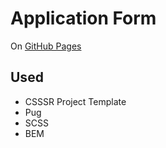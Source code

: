 # Application Form

On [GitHub Pages](https://pchq.github.io/tst-appform2/)

## Used
- CSSSR Project Template
- Pug
- SCSS
- BEM
